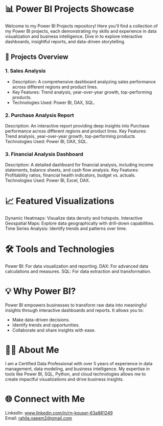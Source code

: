 # 📊 Power BI Projects Showcase
Welcome to my Power BI Projects repository! Here you'll find a collection of my Power BI projects, each demonstrating my skills and experience in data visualization and business intelligence. Dive in to explore interactive dashboards, insightful reports, and data-driven storytelling. 

## 🚀 Projects Overview
### 1. Sales Analysis
- Description: A comprehensive dashboard analyzing sales performance across different regions and product lines.
- Key Features: Trend analysis, year-over-year growth, top-performing products.
- Technologies Used: Power BI, DAX, SQL.

### 2. Purchase Analysis Report
Description: An interactive report providing deep insights into Purchase performance across different regions and product lines.
Key Features: Trend analysis, year-over-year growth, top-performing products
Technologies Used: Power BI, DAX, SQL.

### 3. Financial Analysis Dashboard
Description: A detailed dashboard for financial analysis, including income statements, balance sheets, and cash flow analysis.
Key Features: Profitability ratios, financial health indicators, budget vs. actuals.
Technologies Used: Power BI, Excel, DAX.

# 📈 Featured Visualizations
Dynamic Heatmaps: Visualize data density and hotspots.
Interactive Geospatial Maps: Explore data geographically with drill-down capabilities.
Time Series Analysis: Identify trends and patterns over time.

# 🛠 Tools and Technologies
Power BI: For data visualization and reporting.
DAX: For advanced data calculations and measures.
SQL: For data extraction and transformation.

# 💡 Why Power BI?
Power BI empowers businesses to transform raw data into meaningful insights through interactive dashboards and reports. It allows you to:
- Make data-driven decisions.
- Identify trends and opportunities.
- Collaborate and share insights with ease.

# 👨‍💻 About Me
I am a Certified Data Professional with over 5 years of experience in data management, data modeling, and business intelligence. My expertise in tools like Power BI, SQL, Python, and cloud technologies allows me to create impactful visualizations and drive business insights.

# 🌐 Connect with Me
LinkedIn: www.linkedin.com/in/rn-kouser-63a881249 <br>
Email: rahila.naeem2@gmail.com
